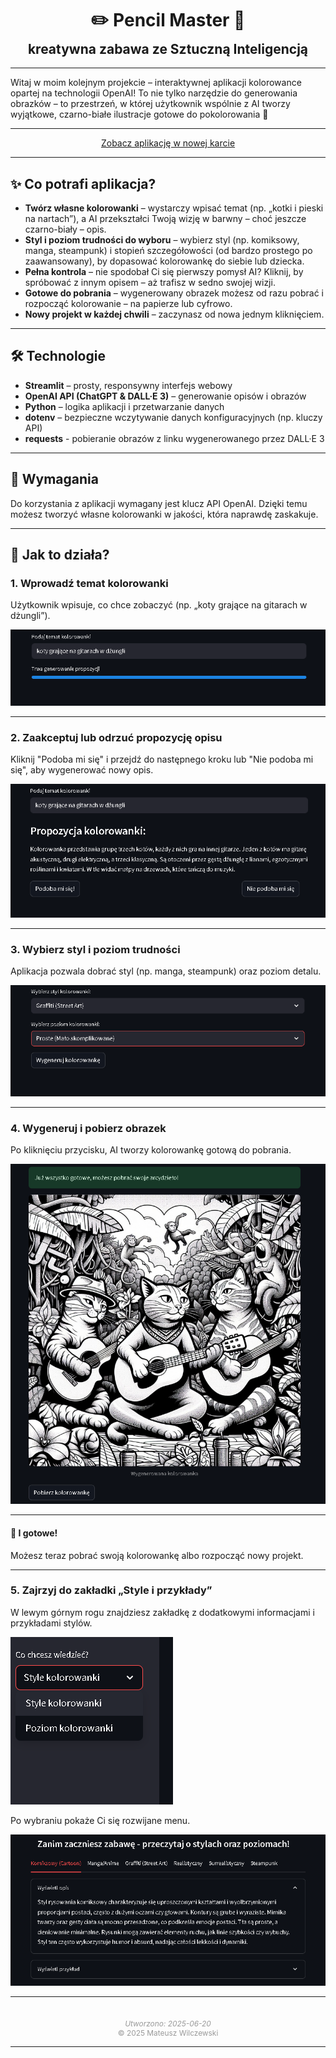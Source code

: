 <h1 align="center" style="margin-bottom: 0.2em;">✏️ Pencil Master 📖</h1>
<h2 align="center" style="margin-top: 0;">kreatywna zabawa ze Sztuczną Inteligencją</h2>

---

Witaj w moim kolejnym projekcie – interaktywnej aplikacji kolorowance opartej na technologii OpenAI! To nie tylko narzędzie do generowania obrazków – to przestrzeń, w której użytkownik wspólnie z AI tworzy wyjątkowe, czarno-białe ilustracje gotowe do pokolorowania 🎨

---

<div style="text-align: center;">
  <a href="https://pencil-master.streamlit.app/" class="md-button md-button--primary" target="_blank">Zobacz aplikację w nowej karcie</a>
</div>

---

## ✨ **Co potrafi aplikacja?**
- **Twórz własne kolorowanki** – wystarczy wpisać temat (np. „kotki i pieski na nartach”), a AI przekształci Twoją wizję w barwny – choć jeszcze czarno-biały – opis.
- **Styl i poziom trudności do wyboru** – wybierz styl (np. komiksowy, manga, steampunk) i stopień szczegółowości (od bardzo prostego po zaawansowany), by dopasować kolorowankę do siebie lub dziecka.
- **Pełna kontrola** – nie spodobał Ci się pierwszy pomysł AI? Kliknij, by spróbować z innym opisem – aż trafisz w sedno swojej wizji.
- **Gotowe do pobrania** – wygenerowany obrazek możesz od razu pobrać i rozpocząć kolorowanie – na papierze lub cyfrowo.
- **Nowy projekt w każdej chwili** – zaczynasz od nowa jednym kliknięciem.

---

## 🛠️ **Technologie**
- **Streamlit** – prosty, responsywny interfejs webowy
- **OpenAI API (ChatGPT & DALL·E 3)** – generowanie opisów i obrazów
- **Python** – logika aplikacji i przetwarzanie danych
- **dotenv** – bezpieczne wczytywanie danych konfiguracyjnych (np. kluczy API)
- **requests** - pobieranie obrazów z linku wygenerowanego przez DALL·E 3
---

## 🔑 Wymagania
Do korzystania z aplikacji wymagany jest klucz API OpenAI. Dzięki temu możesz tworzyć własne kolorowanki w jakości, która naprawdę zaskakuje.

---

## 🚀 Jak to działa?

### 1. Wprowadź temat kolorowanki
Użytkownik wpisuje, co chce zobaczyć (np. „koty grające na gitarach w dżungli”).

![Wprowadzanie tematu](pencil_master_1.png)

---

### 2. Zaakceptuj lub odrzuć propozycję opisu
Kliknij "Podoba mi się" i przejdź do następnego kroku lub "Nie podoba mi się", aby wygenerować nowy opis. 

![Propozycja kolorowanki](pencil_master_2.png)

---

### 3. Wybierz styl i poziom trudności
Aplikacja pozwala dobrać styl (np. manga, steampunk) oraz poziom detalu.

![Styl i poziom](pencil_master_3.png)

---

### 4. Wygeneruj i pobierz obrazek
Po kliknięciu przycisku, AI tworzy kolorowankę gotową do pobrania.

![Kolorowanka](pencil_master_4.png)

---

#### 🎉 I gotowe!
Możesz teraz pobrać swoją kolorowankę albo rozpocząć nowy projekt.

---

### 5. Zajrzyj do zakładki „Style i przykłady”
W lewym górnym rogu znajdziesz zakładkę z dodatkowymi informacjami i przykładami stylów. 

![Sidebar](pencil_master_5.png)

Po wybraniu pokaże Ci się rozwijane menu.

![Opisy i przykłady](pencil_master_6.png)

---

<div style="text-align: center; font-size: 0.85em; color: #999; margin-top: 3em;">
  <em>Utworzono: 2025-06-20</em><br>
  © 2025 Mateusz Wilczewski
</div>

---